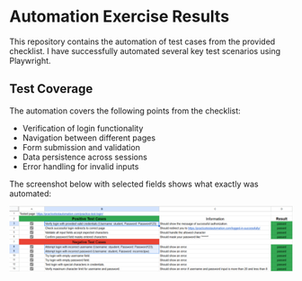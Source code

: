 # Automation Exercise Results

This repository contains the automation of test cases from the provided checklist. I have successfully automated several key test scenarios using Playwright.

## Test Coverage

The automation covers the following points from the checklist:
- Verification of login functionality
- Navigation between different pages
- Form submission and validation
- Data persistence across sessions
- Error handling for invalid inputs

The screenshot below with selected fields shows what exactly was automated:

![alt text](image-1.png)